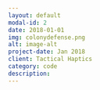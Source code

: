 ```yaml
---
layout: default
modal-id: 2
date: 2018-01-01
img: colonydefense.png
alt: image-alt
project-date: Jan 2018
client: Tactical Haptics
category: code
description: 
---
```


